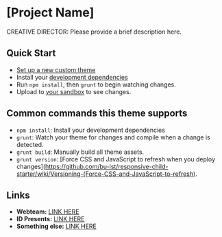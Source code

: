 # [Project Name]

CREATIVE DIRECTOR: Please provide a brief description here.

## Quick Start

- [Set up a new custom theme](https://github.com/bu-ist/responsive-child-starter/wiki/Setting-up-new-custom-themes)
- Install your [development dependencies](https://github.com/bu-ist/responsive-child-starter/wiki/Install-development-dependencies)
- Run  `npm install`, then `grunt` to begin watching changes.
- Upload to [your sandbox](http://sites.bu.edu/marcom-team/departments/interactive-design/interactive-design-workflow/development/sandboxes-overview/) to see changes.

## Common commands this theme supports

- `npm install`: Install your development dependencies
- `grunt`: Watch your theme for changes and compile when a change is detected.
- `grunt build`: Manually build all theme assets.
- `grunt version`: [Force CSS and JavaScript to refresh when you deploy changes](https://github.com/bu-ist/responsive-child-starter/wiki/Versioning-(Force-CSS-and-JavaScript-to-refresh).

## Links

- **Webteam:** [LINK HERE]()
- **ID Presents:** [LINK HERE]()
- **Something else:** [LINK HERE]()